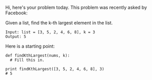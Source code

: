 Hi, here's your problem today. This problem was recently asked by Facebook:

Given a list, find the k-th largest element in the list.
```
Input: list = [3, 5, 2, 4, 6, 8], k = 3
Output: 5
```
Here is a starting point:
```
def findKthLargest(nums, k):
  # Fill this in.

print findKthLargest([3, 5, 2, 4, 6, 8], 3)
# 5
```